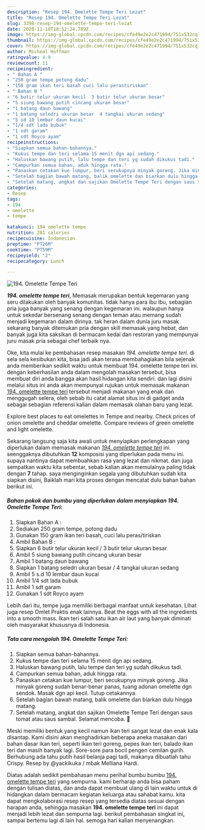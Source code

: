 ```yaml
---
description: "Resep 194. Omelette Tempe Teri Lezat"
title: "Resep 194. Omelette Tempe Teri Lezat"
slug: 3398-resep-194-omelette-tempe-teri-lezat
date: 2020-11-10T18:52:24.789Z
image: https://img-global.cpcdn.com/recipes/cfe49e2e2c471994/751x532cq70/194-omelette-tempe-teri-foto-resep-utama.jpg
thumbnail: https://img-global.cpcdn.com/recipes/cfe49e2e2c471994/751x532cq70/194-omelette-tempe-teri-foto-resep-utama.jpg
cover: https://img-global.cpcdn.com/recipes/cfe49e2e2c471994/751x532cq70/194-omelette-tempe-teri-foto-resep-utama.jpg
author: Micheal Hoffman
ratingvalue: 4.9
reviewcount: 11
recipeingredient:
- " Bahan A "
- "250 gram tempe potong dadu"
- "150 gram ikan teri basah cuci lalu perastiriskan"
- " Bahan B "
- "6 butir telur ukuran kecil  3 butir telur ukuran besar"
- "5 siung bawang putih cincang ukuran besar"
- "1 batang daun bawang"
- "1 batang seledri ukuran besar  4 tangkai ukuran sedang"
- "5 sd 10 lembar daun kucai"
- "1/4 sdt lada bubuk"
- "1 sdt garam"
- "1 sdt Royco ayam"
recipeinstructions:
- "Siapkan semua bahan-bahannya."
- "Kukus tempe dan teri selama 15 menit dgn api sedang."
- "Haluskan bawang putih, lalu tempe dan teri yg sudah dikukus tadi."
- "Campurkan semua bahan, aduk hingga rata."
- "Panaskan cetakan kue lumpur, beri secukupnya minyak goreng. Jika minyak goreng sudah benar-benar panas, tuang adonan omelette dgn sendok. Masak dgn api kecil. Tutup cetakannya."
- "Setelah bagian bawah matang, balik omelette dan biarkan dulu hingga matang."
- "Setelah matang, angkat dan sajikan Omelette Tempe Teri dengan saus tomat atau saus sambal. Selamat mencoba. 🤗"
categories:
- Resep
tags:
- 194
- omelette
- tempe

katakunci: 194 omelette tempe 
nutrition: 281 calories
recipecuisine: Indonesian
preptime: "PT26M"
cooktime: "PT59M"
recipeyield: "2"
recipecategory: Lunch

---
```



![194. Omelette Tempe Teri](https://img-global.cpcdn.com/recipes/cfe49e2e2c471994/751x532cq70/194-omelette-tempe-teri-foto-resep-utama.jpg)

<b><i>194. omelette tempe teri</i></b>, Memasak merupakan bentuk kegemaran yang seru dilakukan oleh banyak komunitas. tidak hanya para ibu ibu, sebagian pria juga banyak yang senang dengan kegemaran ini. walaupun hanya untuk sekedar bersenang senang dengan teman atau memang sudah menjadi kegemaran dalam dirinya. tak heran dalam dunia juru masak sekarang banyak ditemukan pria dengan skill memasak yang hebat, dan banyak juga kita saksikan di bermacam kedai dan restoran yang mempunyai juru masak pria sebagai chef terbaik nya.

Oke, kita mulai ke pembahasan resep masakan <i>194. omelette tempe teri</i>. di sela sela kesibukan kita, bisa jadi akan terasa membahagiakan bila sejenak anda memberikan sedikit waktu untuk membuat 194. omelette tempe teri ini. dengan keberhasilan anda dalam mengolah masakan tersebut, bisa membuat diri anda bangga akan hasil hidangan kita sendiri. dan lagi disini melalui situs ini anda akan mempunyai rujukan untuk memasak makanan <u>194. omelette tempe teri</u> tersebut menjadi makanan yang enak dan menggugah selera, oleh sebab itu catat alamat situs ini di gadget anda sebagai sebagian referensi kalian dalam memasak olahan baru yang lezat.

Explore best places to eat omelettes in Tempe and nearby. Check prices of onion omelette and cheddar omelette. Compare reviews of green omelette and light omelette.


Sekarang langsung saja kita awali untuk menyiapkan perlengkapan yang diperlukan dalam memasak makanan <u><i>194. omelette tempe teri</i></u> ini. seenggaknya dibutuhkan <b>12</b> komposisi yang diperlukan pada menu ini. supaya nantinya dapat membuahkan rasa yang lezat dan nikmat. dan juga sempatkan waktu kita sebentar, sebab kalian akan memulainya paling tidak dengan <b>7</b> tahap. saya menginginkan segala yang dibutuhkan sudah kita siapkan disini, Baiklah mari kita proses dengan mencatat dulu bahan bahan berikut ini.

<!--inarticleads1-->

##### Bahan pokok dan bumbu yang diperlukan dalam menyiapkan 194. Omelette Tempe Teri:

1. Siapkan  Bahan A :
1. Sediakan 250 gram tempe, potong dadu
1. Gunakan 150 gram ikan teri basah, cuci lalu peras/tiriskan
1. Ambil  Bahan B :
1. Siapkan 6 butir telur ukuran kecil / 3 butir telur ukuran besar
1. Ambil 5 siung bawang putih cincang ukuran besar
1. Ambil 1 batang daun bawang
1. Siapkan 1 batang seledri ukuran besar / 4 tangkai ukuran sedang
1. Ambil 5 s.d 10 lembar daun kucai
1. Ambil 1/4 sdt lada bubuk
1. Ambil 1 sdt garam
1. Gunakan 1 sdt Royco ayam


Lebih dari itu, tempe juga memiliki berbagai manfaat untuk kesehatan. Lihat juga resep Omlet Praktis enak lainnya. Beat the eggs with all the ingredients into a smooth mass. Ikan teri salah satu ikan air laut yang banyak diminati oleh masyarakat khususnya di Indonesia. 

<!--inarticleads2-->

##### Tata cara mengolah 194. Omelette Tempe Teri:

1. Siapkan semua bahan-bahannya.
1. Kukus tempe dan teri selama 15 menit dgn api sedang.
1. Haluskan bawang putih, lalu tempe dan teri yg sudah dikukus tadi.
1. Campurkan semua bahan, aduk hingga rata.
1. Panaskan cetakan kue lumpur, beri secukupnya minyak goreng. Jika minyak goreng sudah benar-benar panas, tuang adonan omelette dgn sendok. Masak dgn api kecil. Tutup cetakannya.
1. Setelah bagian bawah matang, balik omelette dan biarkan dulu hingga matang.
1. Setelah matang, angkat dan sajikan Omelette Tempe Teri dengan saus tomat atau saus sambal. Selamat mencoba. 🤗


Meski memiliki bentuk yang kecil namun ikan teri sangat lezat dan enak kala disantap. Kami disini akan menghadirkan beberapa aneka masakan dari bahan dasar ikan teri, seperti ikan teri goreng, pepes ikan teri, balado ikan teri dan masih banyak lagi. Sore-sore para bocil pengen cemilan gurih. Berhubung ada tahu putih hasil belanja pagi tadi, makanya dibuatlah tahu Crispy. Resep by @yackikuka / mbak Melliana Hardi. 

Diatas adalah sedikit pembahasan menu perihal bumbu bumbu <u>194. omelette tempe teri</u> yang sempurna. kami berharap anda bisa paham dengan tulisan diatas, dan anda dapat membuat ulang di lain waktu untuk di hidangkan dalam bermacam kegiatan keluarga atau sahabat kamu. kita dapat mengkolaborasi resep resep yang tersedia diatas sesuai dengan harapan anda, sehingga masakan <b>194. omelette tempe teri</b> ini dapat menjadi lebih lezat dan sempurna lagi. berikut pembahasan singkat ini, sampai bertemu lagi di lain hal. semoga hari kalian menyenangkan.

